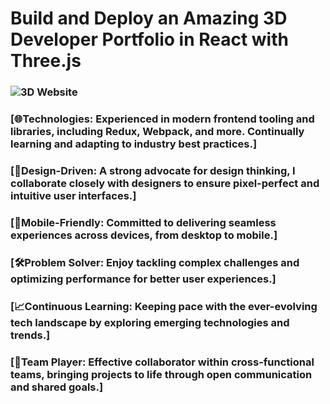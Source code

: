 # Build and Deploy an Amazing 3D Developer Portfolio in React with Three.js

### ![3D Website](https://i.ibb.co/yWY7mPf/3-D-portfolio.png)

### [🌐Technologies: Experienced in modern frontend tooling and libraries, including Redux, Webpack, and more. Continually learning and adapting to industry best practices.]

### [🎨Design-Driven: A strong advocate for design thinking, I collaborate closely with designers to ensure pixel-perfect and intuitive user interfaces.]

### [📱Mobile-Friendly: Committed to delivering seamless experiences across devices, from desktop to mobile.]

### [🛠️Problem Solver: Enjoy tackling complex challenges and optimizing performance for better user experiences.]

### [📈Continuous Learning: Keeping pace with the ever-evolving tech landscape by exploring emerging technologies and trends.]

### [🤝Team Player: Effective collaborator within cross-functional teams, bringing projects to life through open communication and shared goals.]
